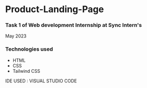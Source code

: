 # Product-Landing-Page
<h3>Task 1 of Web development Internship at Sync Intern's</h3>
<span>May 2023</span>

### Technologies used
<ul>
  <li>HTML</li>
  <li>CSS</li>
  <li>Tailwind CSS</li>
</ul>

IDE USED : VISUAL STUDIO CODE
